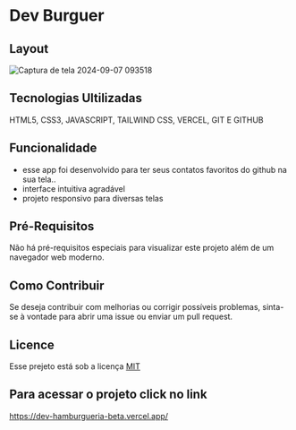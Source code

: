 
# Dev Burguer

 
## Layout
![Captura de tela 2024-09-07 093518](https://github.com/user-attachments/assets/dd7e1105-5431-4db1-a0fa-f6b5c2a4ecc0)

## Tecnologias Ultilizadas

HTML5, CSS3, JAVASCRIPT, TAILWIND  CSS, VERCEL, GIT E GITHUB

## Funcionalidade
 - esse app foi desenvolvido para ter seus contatos favoritos do github na sua tela..
 - interface intuitiva agradável
 - projeto responsivo para diversas telas
## Pré-Requisitos
Não há pré-requisitos especiais para visualizar este projeto além de um navegador web moderno.

## Como Contribuir
Se deseja contribuir com melhorias ou corrigir possíveis problemas, sinta-se à vontade para abrir uma issue ou enviar um pull request.



## Licence

Esse prejeto está sob a licença [MIT](https://choosealicense.com/licenses/mit/)





## Para acessar o projeto click no link
https://dev-hamburgueria-beta.vercel.app/
